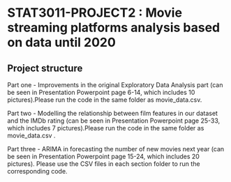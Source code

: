 # STAT3011-PROJECT2 : Movie streaming platforms analysis based on data until 2020

## Project structure

Part one - Improvements in the original Exploratory Data Analysis part (can be seen in Presentation Powerpoint page 6-14, which includes 10 pictures).Please run the code in the same folder as movie_data.csv.

Part two - Modelling the relationship between film features in our dataset and the IMDb rating (can be seen in Presentation Powerpoint page 25-33, which includes 7 pictures).Please run the code in the same folder as movie_data.csv  .

Part three - ARIMA in forecasting the number of new movies next year (can be seen in Presentation Powerpoint page 15-24, which includes 20 pictures). Please use the CSV files in each section folder to run the corresponding code.
